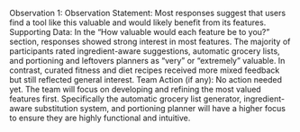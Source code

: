 Observation 1:
Observation Statement:
Most responses suggest that users find a tool like this valuable and would likely benefit from its features.
Supporting Data:
In the “How valuable would each feature be to you?” section, responses showed strong interest in most features. The majority of participants rated ingredient-aware suggestions, automatic grocery lists, and portioning and leftovers planners as “very” or “extremely” valuable. In contrast, curated fitness and diet recipes received more mixed feedback but still reflected general interest.
Team Action (if any):
No action needed yet. The team will focus on developing and refining the most valued features first. Specifically the automatic grocery list generator, ingredient-aware substitution system, and portioning planner will have a higher focus to ensure they are highly functional and intuitive.

